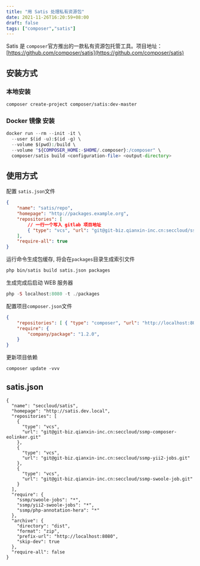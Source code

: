 ```yaml
---
title: "用 Satis 处理私有资源包"
date: 2021-11-26T16:20:59+08:00
draft: false
tags: ["composer","satis"]
---
```


Satis 是 `composer`官方推出的一款私有资源包托管工具。项目地址：[https://github.com/composer/satis](https://github.com/composer/satis)

## 安装方式

### 本地安装

```bash
composer create-project composer/satis:dev-master
```
<!--more-->

### Docker 镜像 安装

```php
docker run --rm --init -it \
  --user $(id -u):$(id -g) \
  --volume $(pwd):/build \
  --volume "${COMPOSER_HOME:-$HOME/.composer}:/composer" \
  composer/satis build <configuration-file> <output-directory>
```

## 使用方式

配置 `satis.json`文件

```json
{
    "name": "satis/repo",
    "homepage": "http://packages.example.org",
    "repositories": [
        // 一行一个写入 gitlab 项目地址
        { "type": "vcs", "url": "git@git-biz.qianxin-inc.cn:seccloud/ssmp-composer-eolinker.git" },
    ],
    "require-all": true
}
```

运行命令生成包缓存, 将会在`packages`目录生成索引文件

```bash
php bin/satis build satis.json packages
```

生成完成后启动 WEB 服务器

```php
php -S localhost:8080 -t ./packages
```

配置项目`composer.json`文件

```json
{
    "repositories": [ { "type": "composer", "url": "http://localhost:8080/" } ],
    "require": {
        "company/package": "1.2.0", 
    }
}
```

更新项目依赖

```
composer update -vvv
```

## satis.json

```
{
  "name": "seccloud/satis",
  "homepage": "http://satis.dev.local",
  "repositories": [
    {
      "type": "vcs",
      "url": "git@git-biz.qianxin-inc.cn:seccloud/ssmp-composer-eolinker.git"
    },
    {
      "type": "vcs",
      "url": "git@git-biz.qianxin-inc.cn:seccloud/ssmp-yii2-jobs.git"
    },
    {
      "type": "vcs",
      "url": "git@git-biz.qianxin-inc.cn:seccloud/ssmp-swoole-job.git"
    }
  ],
  "require": {
    "ssmp/swoole-jobs": "*",
    "ssmp/yii2-swoole-jobs": "*",
    "ssmp/php-annotation-hera": "*"
  },
  "archive": {
    "directory": "dist",
    "format": "zip",
    "prefix-url": "http://localhost:8080",
    "skip-dev": true
  },
  "require-all": false
}
```